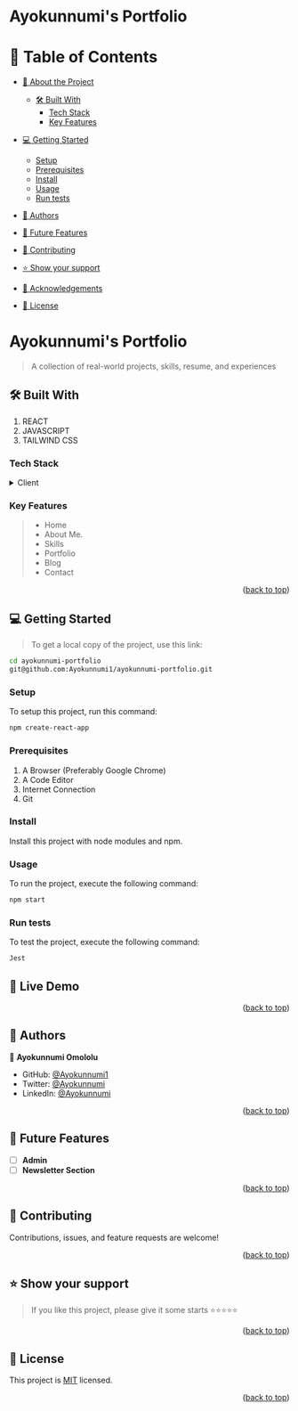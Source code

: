 # Ayokunnumi's Portfolio <a name="readme-top"></a>

<!-- <div align="center">
  <img src="./app/assets/images/budget-app.gif" alt="wise spender"/>
  <br/>
  <br/>
  <br/>
</div> -->

<!-- TABLE OF CONTENTS -->

# 📗 Table of Contents

- [📖 About the Project](#about-project)
  - [🛠 Built With](#built-with)
    - [Tech Stack](#tech-stack)
    - [Key Features](#key-features)
- [💻 Getting Started](#getting-started)
  - [Setup](#setup)
  - [Prerequisites](#prerequisites)
  - [Install](#install)
  - [Usage](#usage)
  - [Run tests](#run-tests)
  
- [👥 Authors](#authors)
- [🔭 Future Features](#future-features)
- [🤝 Contributing](#contributing)
- [⭐️ Show your support](#support)
- [🙏 Acknowledgements](#acknowledgements)
- [📝 License](#license)

<!-- INTRO -->

# Ayokunnumi's Portfolio <a name="about-project"></a>

> A collection of real-world projects, skills, resume, and experiences
## 🛠 Built With <a name="built-with"></a>

1. REACT
2. JAVASCRIPT
3. TAILWIND CSS

### Tech Stack <a name="tech-stack"></a>

<details>
  <summary>Client</summary>
  <ul>
    <li><a href="https://react.org/">REACT</a></li>
    <li><a href="https://javascript.org/">JAVASCRIPT</a></li>
    <li><a href="https://tailwind.org/">TAILWIND</a></li>
  </ul>
</details>

<!-- Features -->

### Key Features <a name="key-features"></a>

> - Home
> - About Me.
> - Skills
> - Portfolio
> - Blog
> - Contact

<p align="right">(<a href="#readme-top">back to top</a>)</p>

<!-- GETTING STARTED -->

## 💻 Getting Started <a name="getting-started"></a>

> To get a local copy of the project, use this link:

```sh
cd ayokunnumi-portfolio
git@github.com:Ayokunnumi1/ayokunnumi-portfolio.git
```

<!-- SETUP -->

### Setup

To setup this project, run this command:

```sh
npm create-react-app
```

### Prerequisites

1. A Browser (Preferably Google Chrome)
2. A Code Editor
3. Internet Connection
4. Git

<!-- INSTALL -->

### Install

Install this project with node modules and npm.

### Usage

To run the project, execute the following command:

```sh
npm start
```

### Run tests

To test the project, execute the following command:

```sh
Jest
```

## 🚀 Live Demo <a name="live-demo"></a>

<!-- - [Live Demo Link](https://wise-spender.onrender.com/) -->

<!-- ## 🚀 Video Demo <a name="live-demo"></a>

- [Live Video Link](https://www.loom.com/share/5a9b67e129bd450ca2567c28b58d82cc?sid=738a80de-8cd1-4c0b-8fd9-a28b3251b886) -->

<p align="right">(<a href="#readme-top">back to top</a>)</p>

<!-- AUTHORS -->

## 👥 Authors <a name="authors"></a>

👤 **Ayokunnumi Omololu**

- GitHub: [@Ayokunnumi1](https://github.com/Ayokunnumi1)
- Twitter: [@Ayokunnumi](https://twitter.com/AyokunnumiA)
- LinkedIn: [@Ayokunnumi](https://www.linkedin.com/in/ayokunnumiomololu)


<p align="right">(<a href="#readme-top">back to top</a>)</p>

## 🔭 Future Features <a name="future-features"></a>

- [ ] **Admin**
- [ ] **Newsletter Section**
<!-- - [ ] **Repost posts** -->


<p align="right">(<a href="#readme-top">back to top</a>)</p>

<!-- CONTRIBUTION -->

## 🤝 Contributing <a name="contributing"></a>

Contributions, issues, and feature requests are welcome!

<p align="right">(<a href="#readme-top">back to top</a>)</p>

<!--SUPPORT -->

## ⭐️ Show your support <a name="support"></a>

> If you like this project, please give it some starts ⭐️⭐️⭐️⭐️⭐️

<p align="right">(<a href="#readme-top">back to top</a>)</p>

<!-- LICENSE -->

## 📝 License <a name="license"></a>

This project is [MIT](/LICENSE) licensed.

<p align="right">(<a href="#readme-top">back to top</a>)</p>
